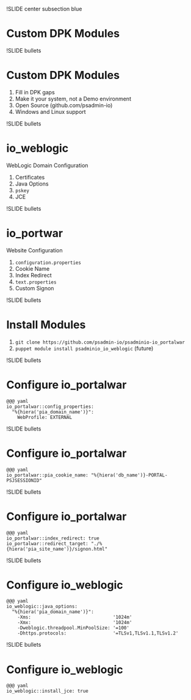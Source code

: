 !SLIDE center subsection blue

# Custom DPK Modules

!SLIDE bullets

# Custom DPK Modules

1. Fill in DPK gaps
1. Make it your system, not a Demo environment
1. Open Source (github.com/psadmin-io)
1. Windows and Linux support

!SLIDE bullets

# io_weblogic

WebLogic Domain Configuration

1. Certificates
1. Java Options
1. `pskey`
1. JCE

!SLIDE bullets

# io_portwar

Website Configuration

1. `configuration.properties`
1. Cookie Name
1. Index Redirect
1. `text.properties`
1. Custom Signon

!SLIDE bullets

# Install Modules

1. `git clone https://github.com/psadmin-io/psadminio-io_portalwar`
1. `puppet module install psadminio_io_weblogic` (future)

!SLIDE bullets

# Configure io_portalwar

    @@@ yaml
    io_portalwar::config_properties:
      "%{hiera('pia_domain_name')}":
        WebProfile: EXTERNAL

!SLIDE bullets

# Configure io_portalwar

    @@@ yaml
    io_portalwar::pia_cookie_name: "%{hiera('db_name')}-PORTAL-PSJSESSIONID"

!SLIDE bullets

# Configure io_portalwar

    @@@ yaml
    io_portalwar::index_redirect: true
    io_portalwar::redirect_target: "./%{hiera('pia_site_name')}/signon.html"

!SLIDE bullets

# Configure io_weblogic

    @@@ yaml
    io_weblogic::java_options:
      "%{hiera('pia_domain_name')}":
        -Xms:                              '1024m'
        -Xmx:                              '1024m'
        -Dweblogic.threadpool.MinPoolSize: '=100'
        -Dhttps.protocols:                 '=TLSv1,TLSv1.1,TLSv1.2'

!SLIDE bullets

# Configure io_weblogic

    @@@ yaml
    io_weblogic::install_jce: true